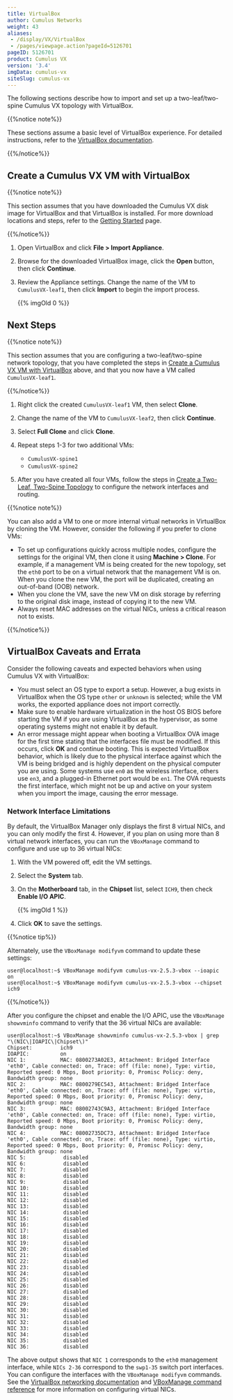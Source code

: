 ```yaml
---
title: VirtualBox
author: Cumulus Networks
weight: 43
aliases:
 - /display/VX/VirtualBox
 - /pages/viewpage.action?pageId=5126701
pageID: 5126701
product: Cumulus VX
version: '3.4'
imgData: cumulus-vx
siteSlug: cumulus-vx
---
```

The following sections describe how to import and set up a
two-leaf/two-spine Cumulus VX topology with VirtualBox.

{{%notice note%}}

These sections assume a basic level of VirtualBox experience. For
detailed instructions, refer to the 
[VirtualBox documentation](https://www.virtualbox.org/wiki/Documentation).

{{%/notice%}}

## Create a Cumulus VX VM with VirtualBox

{{%notice note%}}

This section assumes that you have downloaded the Cumulus VX disk image
for VirtualBox and that VirtualBox is installed. For more download locations and
steps, refer to the [Getting Started](/cumulus-vx/Getting-Started/) page.

{{%/notice%}}

1.  Open VirtualBox and click **File \> Import Appliance**.

2.  Browse for the downloaded VirtualBox image, click the **Open**
    button, then click **Continue**.

3.  Review the Appliance settings. Change the name of the VM to
    `CumulusVX-leaf1`, then click **Import** to begin the import process.  

    {{% imgOld 0 %}}

## Next Steps

{{%notice note%}}

This section assumes that you are configuring a two-leaf/two-spine
network topology, that you have completed the steps in
[Create a Cumulus VX VM with VirtualBox](#create-a-cumulus-vx-vm-with-virtualbox)
above, and that you now have a VM called `CumulusVX-leaf1`.

{{%/notice%}}

1.  Right click the created `CumulusVX-leaf1` VM, then select **Clone**.

2.  Change the name of the VM to `CumulusVX-leaf2`, then click
    **Continue**.

3.  Select **Full Clone** and click **Clone**.

4.  Repeat steps 1-3 for two additional VMs:

      - `CumulusVX-spine1`
      - `CumulusVX-spine2`

5. After you have created all four VMs, follow the steps in
   [Create a Two-Leaf, Two-Spine Topology](/cumulus-vx/Create-a-Two-Leaf-Two-Spine-Topology) 
   to configure the network interfaces and routing.

{{%notice note%}}

You can also add a VM to one or more internal virtual networks in
VirtualBox by cloning the VM. However, consider the following if you
prefer to clone VMs:

- To set up configurations quickly across multiple nodes, configure
  the settings for the original VM, then clone it using 
  **Machine \> Clone**. For example, if a management VM is being created 
  for the new topology, set the `eth0` port to be on a virtual network that
  the management VM is on. When you clone the new VM, the port will be
  duplicated, creating an out-of-band (OOB) network.
- When you clone the VM, save the new VM on disk storage by referring
  to the original disk image, instead of copying it to the new VM.
- Always reset MAC addresses on the virtual NICs, unless a critical
  reason not to exists.

{{%/notice%}}

## VirtualBox Caveats and Errata

Consider the following caveats and expected behaviors when using Cumulus
VX with VirtualBox:

  - You must select an OS type to export a setup. However, a bug exists
    in VirtualBox when the OS type `other` or `unknown` is selected;
    while the VM works, the exported appliance does not import
    correctly.
  - Make sure to enable hardware virtualization in the host OS BIOS
    before starting the VM if you are using VirtualBox as the
    hypervisor, as some operating systems might not enable it by
    default.
  - An error message might appear when booting a VirtualBox OVA image
    for the first time stating that the interfaces file must be
    modified. If this occurs, click **OK** and continue booting. This is
    expected VirtualBox behavior, which is likely due to the physical
    interface against which the VM is being bridged and is highly
    dependent on the physical computer you are using. Some systems use
    `en0` as the wireless interface, others use `en3`, and a plugged-in
    Ethernet port would be `en1`. The OVA requests the first interface,
    which might not be up and active on your system when you import the
    image, causing the error message.

### Network Interface Limitations

By default, the VirtualBox Manager only displays the first 8 virtual
NICs, and you can only modify the first 4. However, if you plan on using
more than 8 virtual network interfaces, you can run the `VBoxManage`
command to configure and use up to 36 virtual NICs:

1.  With the VM powered off, edit the VM settings.

2.  Select the **System** tab.

3.  On the **Motherboard** tab, in the **Chipset** list, select `ICH9`,
    then check **Enable I/O APIC**.  

    {{% imgOld 1 %}}

4.  Click **OK** to save the settings.

{{%notice tip%}}

Alternately, use the `VBoxManage modifyvm` command to update these settings:

    user@localhost:~$ VBoxManage modifyvm cumulus-vx-2.5.3-vbox --ioapic on
    user@localhost:~$ VBoxManage modifyvm cumulus-vx-2.5.3-vbox --chipset ich9

{{%/notice%}}

After you configure the chipset and enable the I/O APIC, use the
`VBoxManage showvminfo` command to verify that the 36 virtual NICs are
available:

    user@localhost:~$ VBoxManage showvminfo cumulus-vx-2.5.3-vbox | grep "\(NIC\|IOAPIC\|Chipset\)"
    Chipset:         ich9
    IOAPIC:          on
    NIC 1:           MAC: 0800273A02E3, Attachment: Bridged Interface 'eth0', Cable connected: on, Trace: off (file: none), Type: virtio, Reported speed: 0 Mbps, Boot priority: 0, Promisc Policy: deny, Bandwidth group: none
    NIC 2:           MAC: 0800279EC543, Attachment: Bridged Interface 'eth0', Cable connected: on, Trace: off (file: none), Type: virtio, Reported speed: 0 Mbps, Boot priority: 0, Promisc Policy: deny, Bandwidth group: none
    NIC 3:           MAC: 08002743C9A3, Attachment: Bridged Interface 'eth0', Cable connected: on, Trace: off (file: none), Type: virtio, Reported speed: 0 Mbps, Boot priority: 0, Promisc Policy: deny, Bandwidth group: none
    NIC 4:           MAC: 08002735DC73, Attachment: Bridged Interface 'eth0', Cable connected: on, Trace: off (file: none), Type: virtio, Reported speed: 0 Mbps, Boot priority: 0, Promisc Policy: deny, Bandwidth group: none
    NIC 5:            disabled
    NIC 6:            disabled
    NIC 7:            disabled
    NIC 8:            disabled
    NIC 9:            disabled
    NIC 10:           disabled
    NIC 11:           disabled
    NIC 12:           disabled
    NIC 13:           disabled
    NIC 14:           disabled
    NIC 15:           disabled
    NIC 16:           disabled
    NIC 17:           disabled
    NIC 18:           disabled
    NIC 19:           disabled
    NIC 20:           disabled
    NIC 21:           disabled
    NIC 22:           disabled
    NIC 23:           disabled
    NIC 24:           disabled
    NIC 25:           disabled
    NIC 26:           disabled
    NIC 27:           disabled
    NIC 28:           disabled
    NIC 29:           disabled
    NIC 30:           disabled
    NIC 31:           disabled
    NIC 32:           disabled
    NIC 33:           disabled
    NIC 34:           disabled
    NIC 35:           disabled
    NIC 36:           disabled

The above output shows that `NIC 1` corresponds to the `eth0` management
interface, while `NICs 2-36` correspond to the `swp1-35` switch port
interfaces. You can configure the interfaces with the `VBoxManage
modifyvm` commands. See the 
[VirtualBox networking documentation](https://www.virtualbox.org/manual/ch06.html) and
[VBoxManage command reference](https://www.virtualbox.org/manual/ch08.html#idp104314528) 
for more information on configuring virtual NICs.

